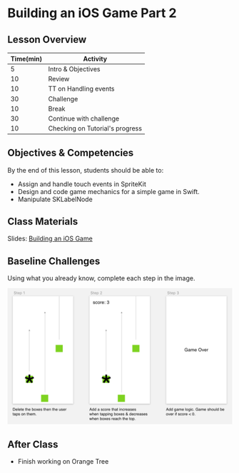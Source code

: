 # Building an iOS Game Part 2

## Lesson Overview

| **Time(min)** | **Activity**                     |
| ------------- | ---------------------------      |
| 5             | Intro & Objectives               |
| 10            | Review                           |
| 10            | TT on Handling events            |
| 30            | Challenge                        |
| 10            | Break                            |
| 30            | Continue with challenge          |
| 10            | Checking on Tutorial's progress  |

## Objectives & Competencies
By the end of this lesson, students should be able to:

- Assign and handle touch events in SpriteKit
- Design and code game mechanics for a simple game in Swift.
- Manipulate SKLabelNode

## Class Materials

Slides: [Building an iOS Game](https://docs.google.com/presentation/d/17AR52Hkqp1Lid4BohnvcHnZJ5cK3w1j7yusMJQkaRKI/edit?usp=sharing)

## Baseline Challenges

Using what you already know, complete each step in the image.

![Moving Boxes](assets/pop.png)

<!--- https://github.com/Product-College-Labs/pop-the-bubble --->

## After Class
- Finish working on Orange Tree
